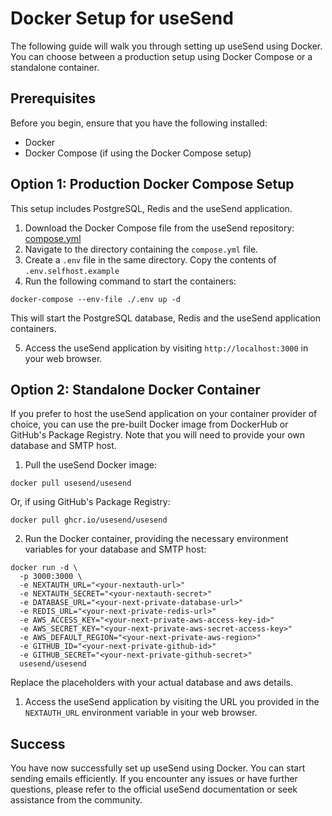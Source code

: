 # Docker Setup for useSend

The following guide will walk you through setting up useSend using Docker. You can choose between a production setup using Docker Compose or a standalone container.

## Prerequisites

Before you begin, ensure that you have the following installed:

- Docker
- Docker Compose (if using the Docker Compose setup)

## Option 1: Production Docker Compose Setup

This setup includes PostgreSQL, Redis and the useSend application.

1. Download the Docker Compose file from the useSend repository: [compose.yml](https://github.com/usesend/usesend/blob/main/docker/prod/compose.yml)
2. Navigate to the directory containing the `compose.yml` file.
3. Create a `.env` file in the same directory. Copy the contents of `.env.selfhost.example`
4. Run the following command to start the containers:

```
docker-compose --env-file ./.env up -d
```

This will start the PostgreSQL database, Redis and the useSend application containers.

5. Access the useSend application by visiting `http://localhost:3000` in your web browser.

## Option 2: Standalone Docker Container

If you prefer to host the useSend application on your container provider of choice, you can use the pre-built Docker image from DockerHub or GitHub's Package Registry. Note that you will need to provide your own database and SMTP host.

1. Pull the useSend Docker image:

```
docker pull usesend/usesend
```

Or, if using GitHub's Package Registry:

```
docker pull ghcr.io/usesend/usesend
```

2. Run the Docker container, providing the necessary environment variables for your database and SMTP host:

```
docker run -d \
  -p 3000:3000 \
  -e NEXTAUTH_URL="<your-nextauth-url>"
  -e NEXTAUTH_SECRET="<your-nextauth-secret>"
  -e DATABASE_URL="<your-next-private-database-url>"
  -e REDIS_URL="<your-next-private-redis-url>"
  -e AWS_ACCESS_KEY="<your-next-private-aws-access-key-id>"
  -e AWS_SECRET_KEY="<your-next-private-aws-secret-access-key>"
  -e AWS_DEFAULT_REGION="<your-next-private-aws-region>"
  -e GITHUB_ID="<your-next-private-github-id>"
  -e GITHUB_SECRET="<your-next-private-github-secret>"
  usesend/usesend
```

Replace the placeholders with your actual database and aws details.

1. Access the useSend application by visiting the URL you provided in the `NEXTAUTH_URL` environment variable in your web browser.

## Success

You have now successfully set up useSend using Docker. You can start sending emails efficiently. If you encounter any issues or have further questions, please refer to the official useSend documentation or seek assistance from the community.

